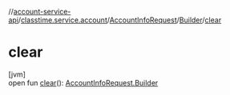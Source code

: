 //[account-service-api](../../../../index.md)/[classtime.service.account](../../index.md)/[AccountInfoRequest](../index.md)/[Builder](index.md)/[clear](clear.md)

# clear

[jvm]\
open fun [clear](clear.md)(): [AccountInfoRequest.Builder](index.md)
